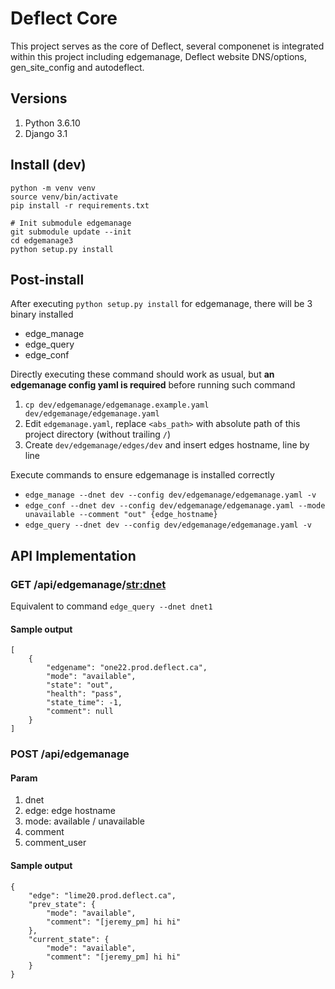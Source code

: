 # Deflect Core

This project serves as the core of Deflect, several componenet is integrated within this project including edgemanage, Deflect website DNS/options, gen_site_config and autodeflect.

## Versions

1. Python 3.6.10
2. Django 3.1

## Install (dev)

```
python -m venv venv
source venv/bin/activate
pip install -r requirements.txt

# Init submodule edgemanage
git submodule update --init
cd edgemanage3
python setup.py install
```

## Post-install

After executing `python setup.py install` for edgemanage, there will be 3 binary installed

- edge_manage
- edge_query
- edge_conf

Directly executing these command should work as usual, but **an edgemanage config yaml is required** before running such command

1. `cp dev/edgemanage/edgemanage.example.yaml dev/edgemanage/edgemanage.yaml`
2. Edit `edgemanage.yaml`, replace `<abs_path>` with absolute path of this project directory (without trailing `/`)
3. Create `dev/edgemanage/edges/dev` and insert edges hostname, line by line

Execute commands to ensure edgemanage is installed correctly

- `edge_manage --dnet dev --config dev/edgemanage/edgemanage.yaml -v`
- `edge_conf --dnet dev --config dev/edgemanage/edgemanage.yaml --mode unavailable --comment "out" {edge_hostname}`
- `edge_query --dnet dev --config dev/edgemanage/edgemanage.yaml -v`

## API Implementation

### GET /api/edgemanage/<str:dnet>

Equivalent to command `edge_query --dnet dnet1`

#### Sample output

```
[
    {
        "edgename": "one22.prod.deflect.ca",
        "mode": "available",
        "state": "out",
        "health": "pass",
        "state_time": -1,
        "comment": null
    }
]
```

### POST /api/edgemanage

#### Param

1. dnet
2. edge: edge hostname
3. mode: available / unavailable
4. comment
5. comment_user

#### Sample output

```
{
    "edge": "lime20.prod.deflect.ca",
    "prev_state": {
        "mode": "available",
        "comment": "[jeremy_pm] hi hi"
    },
    "current_state": {
        "mode": "available",
        "comment": "[jeremy_pm] hi hi"
    }
}
```
